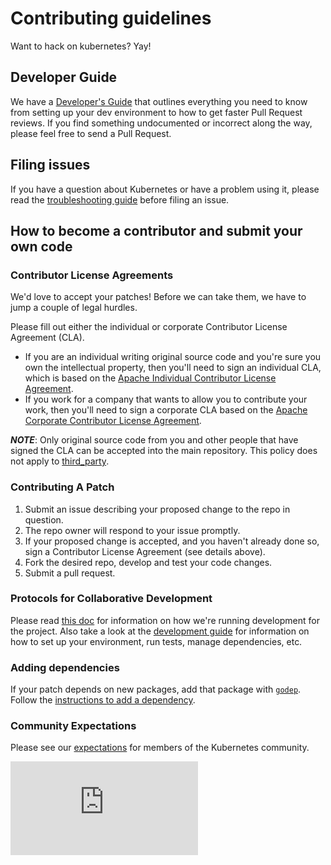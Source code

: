 # Contributing guidelines

Want to hack on kubernetes? Yay!

## Developer Guide

We have a [Developer's Guide](docs/devel/README.md) that outlines everything you need to know from setting up your dev environment to how to get faster Pull Request reviews. If you find something undocumented or incorrect along the way, please feel free to send a Pull Request.

## Filing issues

If you have a question about Kubernetes or have a problem using it, please read the [troubleshooting guide](docs/troubleshooting.md) before filing an issue.

## How to become a contributor and submit your own code

### Contributor License Agreements

We'd love to accept your patches! Before we can take them, we have to jump a couple of legal hurdles.

Please fill out either the individual or corporate Contributor License Agreement (CLA).

  * If you are an individual writing original source code and you're sure you own the intellectual property, then you'll need to sign an individual CLA, which is based on the [Apache Individual Contributor License Agreement](https://www.apache.org/licenses/icla.txt).
  * If you work for a company that wants to allow you to contribute your work, then you'll need to sign a corporate CLA based on the [Apache Corporate Contributor License Agreement](https://www.apache.org/licenses/cla-corporate.txt).

***NOTE***: Only original source code from you and other people that have signed the CLA can be accepted into the main repository. This policy does not apply to [third_party](third_party/).

### Contributing A Patch

1. Submit an issue describing your proposed change to the repo in question.
1. The repo owner will respond to your issue promptly.
1. If your proposed change is accepted, and you haven't already done so, sign a Contributor License Agreement (see details above).
1. Fork the desired repo, develop and test your code changes.
1. Submit a pull request.

### Protocols for Collaborative Development

Please read [this doc](docs/devel/collab.md) for information on how we're running development for the project.
Also take a look at the [development guide](docs/devel/development.md) for information on how to set up your environment, run tests, manage dependencies, etc.

### Adding dependencies

If your patch depends on new packages, add that package with [`godep`](https://github.com/tools/godep).  Follow the [instructions to add a dependency](docs/devel/development.md#godep-and-dependency-management).

### Community Expectations

Please see our [expectations](docs/devel/community-expectations.md) for members of the
Kubernetes community.



[![Analytics](https://kubernetes-site.appspot.com/UA-36037335-10/GitHub/CONTRIBUTING.md?pixel)]()

